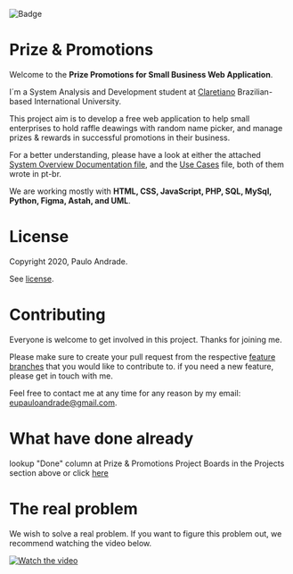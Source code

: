 ![Badge](https://img.shields.io/badge/Join-Us-%232157cz??style=flat-square&logo=appveyor)

# Prize & Promotions

Welcome to the <b>Prize Promotions for Small Business Web Application</b>. 

I´m a System Analysis and Development student at <a  href="https://claretiano.edu.br/"> Claretiano</a> Brazilian-based International University.

This project aim is to develop a free web application to help small enterprises to hold raffle deawings with random name picker, and manage prizes & rewards in successful promotions in their business. 

For a better understanding, please have a look at either the attached [System Overview Documentation file](https://github.com/Paulo-AndradeB/Prize-Promotions/wiki/SYSTEM-OVERVIEW-DOCUMENTATION), and the [Use Cases](https://github.com/Paulo-AndradeB/Prize-Promotions/blob/Develop/analysis-design/Use%20Cases%20-%20Prize%20Promotions.docx) file, both of them wrote in pt-br. 

We are working mostly with <b>HTML, CSS, JavaScript, PHP, SQL, MySql, Python, Figma, Astah, and UML</b>. 

# License

Copyright 2020, Paulo Andrade.

See [license](https://github.com/Paulo-AndradeB/Prize-Promotions/blob/main/LICENSE).

# Contributing

Everyone is welcome to get involved in this project. Thanks for joining me.

Please make sure to create your pull request from the respective [feature branches](https://github.com/Paulo-AndradeB/Prize-Promotions/branches) that you would like to contribute to. if you need a new feature, please get in touch with me.

Feel free to contact me at any time for any reason by my email: eupauloandrade@gmail.com. 

# What have done already

lookup "Done" column at Prize & Promotions Project Boards in the Projects section above or click [here](https://github.com/Paulo-AndradeB/Prize-Promotions/projects/1)

# The real problem

We wish to solve a real problem. If you want to figure this problem out, we recommend watching the video below.

[![Watch the video](http://i1.ytimg.com/vi/vTxkD81Qmsk/hqdefault.jpg)](https://youtu.be/vTxkD81Qmsk)




